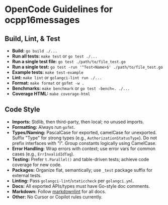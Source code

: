 # OpenCode Guidelines for ocpp16messages

## Build, Lint, & Test

- **Build:** `go build ./...`
- **Run all tests:** `make test` or `go test ./...`
- **Run a single test file:** `go test ./path/to/file_test.go`
- **Run a single test:** `go test -run '^Test<Name>$' ./path/to/file_test.go`
- **Example tests:** `make test-example`
- **Lint:** `make lint` or `golangci-lint run ./...`
- **Format:** `make format` or `gofmt -w .`
- **Benchmarks:** `make benchmark` or `go test -bench=. ./...`
- **Coverage HTML:** `make coverage-html`

## Code Style

- **Imports:** Stdlib, then third-party, then local; no unused imports.
- **Formatting:** Always run `gofmt`.
- **Types/Naming:** PascalCase for exported, camelCase for unexported. Suffix "Type" for strong types (e.g., `AuthorizationStatusType`). Do not prefix interfaces with "I". Group constants logically using CamelCase.
- **Error Handling:** Wrap errors with context; use error vars for common cases (e.g., `ErrInvalidIdTag`).
- **Testing:** Prefer `t.Parallel()` and table-driven tests; achieve code coverage for new code.
- **Packages:** Organize flat, semantically; use `_test` package suffix for external tests.
- **Linting:** Pass `golangci-lint`/`staticcheck` per `golangci.yml`.
- **Docs:** All exported APIs/types must have Go-style doc comments.
- **Markdown:** Follow [markdownlint](https://github.com/DavidAnson/markdownlint) for all docs.
- **Other:** No Cursor or Copilot rules currently.
